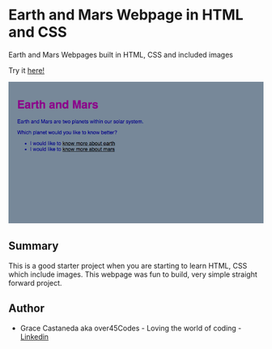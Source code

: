 # Earth and Mars Webpage in HTML and CSS

Earth and Mars Webpages built in HTML, CSS and included images

Try it [here!](https://over45Codes.github.io/earth-mars-webpage/)

![alt text](https://github.com/Gracii/earth-mars/blob/master/images/Earth%20and%20Mars%20Webpage.png)

## Summary

This is a good starter project when you are starting to learn HTML, CSS which include images. This webpage was fun to build, very simple straight forward project. 

## Author

- Grace Castaneda aka over45Codes - Loving the world of coding - [Linkedin](https://www.linkedin.com/in/castanedagrace/)
